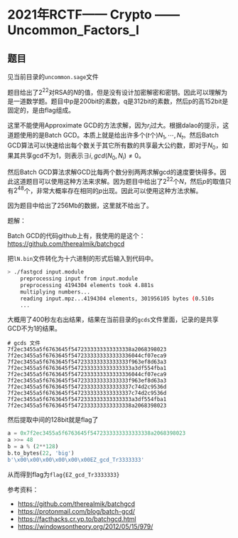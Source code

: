 # 2021年RCTF—— Crypto —— Uncommon_Factors_I

## 题目
见当前目录的`uncommon.sage`文件

题目给出了$2^22$对RSA的$N$的值，但是没有设计加密解密和密钥。因此可以理解为是一道数学题。题目中p是200bit的素数，q是312bit的素数，然后p的高152bit是固定的，是由flag组成。

这里不能使用Approximate GCD的方法求解，因为$r_i$过大。根据dalao的提示，这道题使用的是Batch GCD。本质上就是给出许多个($t$个)$N_1,\cdots,N_t$。然后Batch GCD算法可以快速给出每个数关于其它所有数的共享最大公约数，即对于$N_0$，如果其共享gcd不为1，则表示$\exists i, gcd(N_0,N_i)\neq 0$。

然后Batch GCD算法求解GCD比每两个数分别两两求解gcd的速度要快得多。因此这道题目可以使用这种方法来求解。因为题目中给出了$2^22$个$N$，然后$p$的取值只有$2^48$个，非常大概率存在相同的$p$出现。因此可以使用这种方法求解。

因为题目中给出了256Mb的数据，这里就不给出了。


题解：

Batch GCD的代码github上有，我使用的是这个：
https://github.com/therealmik/batchgcd

把`lN.bin`文件转化为十六进制的形式后输入到代码中。
```bash
> ./fastgcd input.module
    preprocessing input from input.module
    preprocessing 4194304 elements took 4.881s
    multiplying numbers...
    reading input.mpz...4194304 elements, 301956105 bytes (0.510s
    ...
```
大概用了400秒左右出结果，结果在当前目录的`gcds`文件里面，记录的是共享GCD不为1的结果。
```
# gcds 文件
7f2ec3455a5f6763645f5472333333333333338a2068398023
7f2ec3455a5f6763645f5472333333333333336044cf07eca9
7f2ec3455a5f6763645f547233333333333333f963ef8d63a3
7f2ec3455a5f6763645f5472333333333333333a3df554fba1
7f2ec3455a5f6763645f5472333333333333336044cf07eca9
7f2ec3455a5f6763645f547233333333333333f963ef8d63a3
7f2ec3455a5f6763645f5472333333333333337c74d2c9536d
7f2ec3455a5f6763645f5472333333333333337c74d2c9536d
7f2ec3455a5f6763645f5472333333333333333a3df554fba1
7f2ec3455a5f6763645f5472333333333333338a2068398023
```
然后提取中间的128bit就是flag了
```python
a = 0x7f2ec3455a5f6763645f5472333333333333338a2068398023
a >>= 48
b = a % (2**128)
b.to_bytes(22, 'big')
b'\x00\x00\x00\x00\x00\x00EZ_gcd_Tr3333333'
```

从而得到flag为`flag{EZ_gcd_Tr3333333}`

参考资料：
* https://github.com/therealmik/batchgcd
* https://protonmail.com/blog/batch-gcd/
* https://facthacks.cr.yp.to/batchgcd.html
* https://windowsontheory.org/2012/05/15/979/